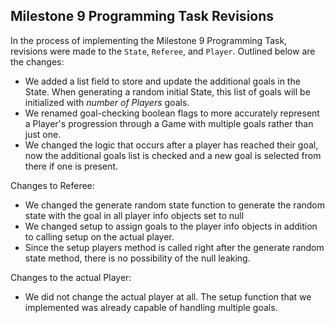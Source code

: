 ## Milestone 9 Programming Task Revisions

In the process of implementing the Milestone 9 Programming Task, revisions were made to the `State`, `Referee`, and `Player`.
Outlined below are the changes:

 - We added a list field to store and update the additional goals in the State. When generating a random initial State, this list of goals will be initialized with *number of Players* goals.
 - We renamed goal-checking boolean flags to more accurately represent a Player's progression through a Game with multiple goals rather than just one.
 - We changed the logic that occurs after a player has reached their goal, now the additional goals list is checked and a new goal is selected from there if one is present.

 Changes to Referee:
 - We changed the generate random state function to generate the random state with the goal in all player info objects set to null
 - We changed setup to assign goals to the player info objects in addition to calling setup on the actual player.
 - Since the setup players method is called right after the generate random state method, there is no possibility of the null leaking.

 Changes to the actual Player:
 - We did not change the actual player at all. The setup function that we implemented was already capable of handling multiple goals.